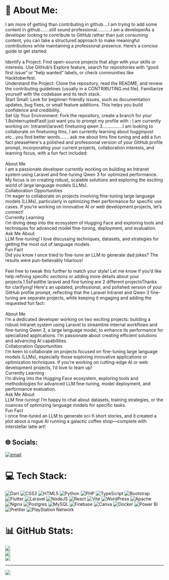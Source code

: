 # 💫 About Me:
I am more of getting than contributing in github....I am trying to add some content in github.......still sound professional...........I am a developerAs a developer looking to contribute to GitHub rather than just consuming content, you can take a structured approach to make meaningful contributions while maintaining a professional presence. Here’s a concise guide to get started:<br><br>Identify a Project: Find open-source projects that align with your skills or interests. Use GitHub’s Explore feature, search for repositories with “good first issue” or “help wanted” labels, or check communities like Hacktoberfest.<br>Understand the Project: Clone the repository, read the README, and review the contributing guidelines (usually in a CONTRIBUTING.md file). Familiarize yourself with the codebase and its tech stack.<br>Start Small: Look for beginner-friendly issues, such as documentation updates, bug fixes, or small feature additions. This helps you build confidence and credibility.<br>Set Up Your Environment: Fork the repository, create a branch for your<br>1.8sInterruptedFastI just want you to prompt my profile with : I am currently working on: Intranet(laravel) finetuning qwen 3................I am looking to collaborate on finetuning llms, I am currently learning about hugginpost etc...you find better words........ask me about llms fine tuning and add a fun fact pleaseHere's a polished and professional version of your GitHub profile prompt, incorporating your current projects, collaboration interests, and learning focus, with a fun fact included:<br><br>About Me<br>I am a passionate developer currently working on building an Intranet system using Laravel and fine-tuning Qwen 3 for optimized performance. My focus is on creating robust, scalable solutions and exploring the exciting world of large language models (LLMs).<br>Collaboration Opportunities<br>I’m eager to collaborate on projects involving fine-tuning large language models (LLMs), particularly in optimizing their performance for specific use cases. If you’re working on innovative AI or web development projects, let’s connect!<br>Currently Learning<br>I’m diving deep into the ecosystem of Hugging Face and exploring tools and techniques for advanced model fine-tuning, deployment, and evaluation.<br>Ask Me About<br>LLM fine-tuning! I love discussing techniques, datasets, and strategies for getting the most out of language models.<br>Fun Fact<br>Did you know I once tried to fine-tune an LLM to generate dad jokes? The results were pun-believably hilarious!<br><br>Feel free to tweak this further to match your style! Let me know if you’d like help refining specific sections or adding more details about your projects.1.5sFastthe laravel and fine tuning are 2 different projectsThanks for clarifying! Here's an updated, professional, and polished version of your GitHub profile prompt, reflecting that the Laravel Intranet and Qwen 3 fine-tuning are separate projects, while keeping it engaging and adding the requested fun fact:<br><br>About Me<br>I’m a dedicated developer working on two exciting projects: building a robust Intranet system using Laravel to streamline internal workflows and fine-tuning Qwen 3, a large language model, to enhance its performance for specialized applications. I’m passionate about creating efficient solutions and advancing AI capabilities.<br>Collaboration Opportunities<br>I’m keen to collaborate on projects focused on fine-tuning large language models (LLMs), especially those exploring innovative applications or optimization techniques. If you’re working on cutting-edge AI or web development projects, I’d love to team up!<br>Currently Learning<br>I’m diving into the Hugging Face ecosystem, exploring tools and methodologies for advanced LLM fine-tuning, model deployment, and performance evaluation.<br>Ask Me About<br>LLM fine-tuning! I’m happy to chat about datasets, training strategies, or the nuances of optimizing language models for specific tasks.<br>Fun Fact<br>I once fine-tuned an LLM to generate sci-fi short stories, and it created a plot about a rogue AI running a galactic coffee shop—complete with interstellar latte art!


## 🌐 Socials:
[![email](https://img.shields.io/badge/Email-D14836?logo=gmail&logoColor=white)](mailto:mchainajr@gmail.com) 

# 💻 Tech Stack:
![Dart](https://img.shields.io/badge/dart-%230175C2.svg?style=for-the-badge&logo=dart&logoColor=white) ![CSS3](https://img.shields.io/badge/css3-%231572B6.svg?style=for-the-badge&logo=css3&logoColor=white) ![HTML5](https://img.shields.io/badge/html5-%23E34F26.svg?style=for-the-badge&logo=html5&logoColor=white) ![Python](https://img.shields.io/badge/python-3670A0?style=for-the-badge&logo=python&logoColor=ffdd54) ![PHP](https://img.shields.io/badge/php-%23777BB4.svg?style=for-the-badge&logo=php&logoColor=white) ![TypeScript](https://img.shields.io/badge/typescript-%23007ACC.svg?style=for-the-badge&logo=typescript&logoColor=white) ![Bootstrap](https://img.shields.io/badge/bootstrap-%238511FA.svg?style=for-the-badge&logo=bootstrap&logoColor=white) ![Flutter](https://img.shields.io/badge/Flutter-%2302569B.svg?style=for-the-badge&logo=Flutter&logoColor=white) ![Laravel](https://img.shields.io/badge/laravel-%23FF2D20.svg?style=for-the-badge&logo=laravel&logoColor=white) ![NodeJS](https://img.shields.io/badge/node.js-6DA55F?style=for-the-badge&logo=node.js&logoColor=white) ![React](https://img.shields.io/badge/react-%2320232a.svg?style=for-the-badge&logo=react&logoColor=%2361DAFB) ![Vite](https://img.shields.io/badge/vite-%23646CFF.svg?style=for-the-badge&logo=vite&logoColor=white) ![WordPress](https://img.shields.io/badge/WordPress-%23117AC9.svg?style=for-the-badge&logo=WordPress&logoColor=white) ![Apache](https://img.shields.io/badge/apache-%23D42029.svg?style=for-the-badge&logo=apache&logoColor=white) ![Nginx](https://img.shields.io/badge/nginx-%23009639.svg?style=for-the-badge&logo=nginx&logoColor=white) ![Postgres](https://img.shields.io/badge/postgres-%23316192.svg?style=for-the-badge&logo=postgresql&logoColor=white) ![MySQL](https://img.shields.io/badge/mysql-4479A1.svg?style=for-the-badge&logo=mysql&logoColor=white) ![Firebase](https://img.shields.io/badge/firebase-a08021?style=for-the-badge&logo=firebase&logoColor=ffcd34) ![Canva](https://img.shields.io/badge/Canva-%2300C4CC.svg?style=for-the-badge&logo=Canva&logoColor=white) ![Docker](https://img.shields.io/badge/docker-%230db7ed.svg?style=for-the-badge&logo=docker&logoColor=white) ![Power Bi](https://img.shields.io/badge/power_bi-F2C811?style=for-the-badge&logo=powerbi&logoColor=black) ![Prettier](https://img.shields.io/badge/prettier-%23F7B93E.svg?style=for-the-badge&logo=prettier&logoColor=black) ![PlayStation Network](https://img.shields.io/badge/PSN-%230070D1.svg?style=for-the-badge&logo=Playstation&logoColor=white)
# 📊 GitHub Stats:
![](https://github-readme-stats.vercel.app/api?username=kmchaina&theme=dark&hide_border=false&include_all_commits=false&count_private=false)<br/>
![](https://nirzak-streak-stats.vercel.app/?user=kmchaina&theme=dark&hide_border=false)<br/>
![](https://github-readme-stats.vercel.app/api/top-langs/?username=kmchaina&theme=dark&hide_border=false&include_all_commits=false&count_private=false&layout=compact)

---
[![](https://visitcount.itsvg.in/api?id=kmchaina&icon=0&color=0)](https://visitcount.itsvg.in)

